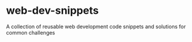 # web-dev-snippets
A collection of reusable web development code snippets and solutions for common challenges
